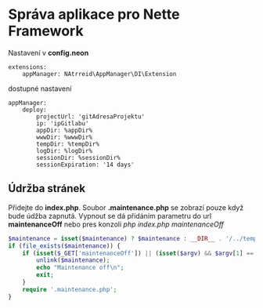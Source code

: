 # Správa aplikace pro Nette Framework

Nastavení v **config.neon**
```neon
extensions:
    appManager: NAtrreid\AppManager\DI\Extension
```

dostupné nastavení
```neon
appManager:
    deploy:
        projectUrl: 'gitAdresaProjektu'
        ip: 'ipGitlabu'
        appDir: %appDir%
        wwwDir: %wwwDir%
        tempDir: %tempDir%
        logDir: %logDir%
        sessionDir: %sessionDir%
        sessionExpiration: '14 days'
```

## Údržba stránek
Přidejte do **index.php**. Soubor **.maintenance.php** se zobrazí pouze když bude údžba zapnutá. Vypnout se dá přidáním parametru do url **maintenanceOff** nebo pres konzoli *php index.php maintenanceOff*
```php
$maintenance = isset($maintenance) ? $maintenance : __DIR__ . '/../temp/maintenance';
if (file_exists($maintenance)) {
    if (isset($_GET['maintenanceOff']) || (isset($argv) && $argv[1] == 'maintenanceOff')) {
        unlink($maintenance);
        echo "Maintenance off\n";
        exit;
    }
    require '.maintenance.php';
}
```
